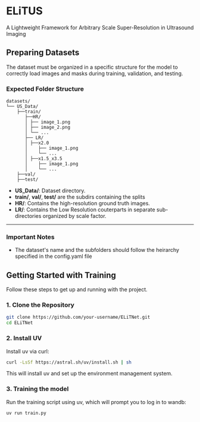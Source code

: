 # ELiTUS

A Lightweight Framework for Arbitrary Scale Super-Resolution in Ultrasound Imaging

## Preparing Datasets

The dataset must be organized in a specific structure for the model to correctly load images and masks during training, validation, and testing.

### Expected Folder Structure
```
datasets/
└── US_Data/
    ├──train/
       ├──HR/
       │ ├── image_1.png
       │ ├── image_2.png
       │ └── ...
       ├── LR/
       │ ├──x2.0
       │    ├── image_1.png
       │    └── ...
       │ ├──x1.5_x3.5
       │    ├── image_1.png
       │    └── ...
    ├──val/
    ├──test/
```
- **US_Data/**: Dataset directory.
- **train/**, **val/**, **test/** are the subdirs containing the splits
- **HR/**: Contains the high-resolution ground truth images.
- **LR/**: Contains the Low Resolution couterparts in separate sub-directories organized by scale factor.
---

### Important Notes

- The dataset's name and the subfolders should follow the heirarchy specified in the config.yaml file
  
## Getting Started with Training

Follow these steps to get up and running with the project.

### 1. Clone the Repository

```bash
git clone https://github.com/your-username/ELiTNet.git
cd ELiTNet
```

### 2. Install UV

Install uv via curl:
```bash
curl -LsSf https://astral.sh/uv/install.sh | sh
```

This will install uv and set up the environment management system.

### 3. Training the model

Run the training script using uv, which will prompt you to log in to wandb:
```bash
uv run train.py
```
